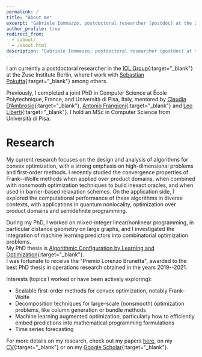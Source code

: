 ```yaml
---
permalink: /
title: "About me"
excerpt: "Gabriele Iommazzo, postdoctoral researcher (postdoc) at the Zuse Institute Berlin (ZIB, zib) focusing on convex optimization, Frank-Wolfe (conditional gradients), with applications in convex optimization, machine learning and quantum information theory. Other areas of expertise: mathematical programming (MP), embedding/integrating ML predictors into mathematical programming formulations, data-driven optimization, learning-based optimization, algorithm configuration, distance geometry. Worked with Sebastian Pokutta, Leo Liberti, Antonio Frangioni, Claudia D'Ambrosio, Shimrit Shtern, Pavel Dvurechensky, Mathias Staudigl. PhD in France, Palaiseau, Ecole Polytechnique, Institut Polytechnique de Paris (l'X, LIX). MSc in Pisa"
author_profile: true
redirect_from: 
  - /about/
  - /about.html
description: "Gabriele Iommazzo, postdoctoral researcher (postdoc) at the Zuse Institute Berlin (ZIB, zib) focusing on convex optimization, Frank-Wolfe (conditional gradients), with applications in machine learning (ML), quantum information theory. Other areas of experise: mathematical programming (MP), embedding/integrating ML predictors into mathematical programming formulations, algorithm configuration, distance geometry. Worked with Sebastian Pokutta, Leo Liberti, Antonio Frangioni, Claudia D'Ambrosio, Shimrit Shtern, Pavel Dvurechensky, Mathias Staudigl. PhD in France, Palaiseau, Ecole Polytechnique, Institut Polytechnique de Paris (l'X, LIX). MSc in Pisa"
---
```




I am currently a postdoctoral researcher in the [IOL Group](https://iol.zib.de/){:target="_blank"} at the Zuse Institute Berlin, where I work with [Sebastian Pokutta](https://www.pokutta.com/){:target="_blank"} among others.  

Previously, I completed a joint PhD in Computer Science at École Polytechnique, France, and Università di Pisa, Italy, mentored by [Claudia D’Ambrosio](https://www.lix.polytechnique.fr/Labo/Claudia.D'Ambrosio/){:target="_blank"}, [Antonio Frangioni](https://pages.di.unipi.it/frangio/){:target="_blank"} and [Leo Liberti](https://www.lix.polytechnique.fr/Labo/Leo.Liberti/){:target="_blank"}. I hold an MSc in Computer Science from Università di Pisa.  

# Research
My current research focuses on the design and analysis of algorithms for convex optimization, with a strong emphasis on high-dimensional problems and first-order methods.
I recently studied the convergence properties of Frank--Wolfe methods when applied over product domains, when combined with nonsmooth optimization techniques to build inexact oracles, and when used in barrier-based relaxation schemes.
On the application side, I explored the computational performance of these algorithms in diverse contexts, with applications in quantum nonlocality, optimization over product domains and semidefinite programming.  

During my PhD, I worked on mixed-integer linear/nonlinear programming, in particular distance geometry on large graphs, and I investigated the integration of machine learning predictors into combinatorial optimization problems.  
My PhD thesis is [Algorithmic Configuration by Learning and Optimization](https://giommazz.github.io/files/phd_thesis_iommazzo.pdf){:target="_blank"}.  
I was fortunate to receive the "Premio Lorenzo Brunetta", awarded to the best PhD thesis in operations research obtained in the years 2019--2021.

Interests (topics I worked or have been actively exploring):
- Scalable first-order methods for convex optimization, notably Frank-Wolfe
- Decomposition techniques for large-scale (nonsmooth) optimization problems, like column generation or bundle methods
- Machine learning augmented optimization, particularly how to efficiently embed predictions into mathematical programming formulations
- Time series forecasting


For more details on my research, check out my papers [here](/publications/), on my [CV](/files/gabriele_iommazzo_cv_academic.pdf){:target="_blank"} or on my [Google Scholar](https://scholar.google.com/citations?user=YUGK_ZIAAAAJ&hl=it){:target="_blank"}.

<script type="application/ld+json">
{
  "@context": "http://schema.org",
  "@type": "Person",
  "name": "Gabriele Iommazzo",
  "jobTitle": "Postdoctoral Researcher",
  "affiliation": {
    "@type": "Organization",
    "name": "Zuse Institute Berlin"
  },
  "description": "Gabriele Iommazzo, postdoctoral researcher (postdoc) at the Zuse Institute Berlin (ZIB, zib) focusing on convex optimization, Frank-Wolfe (conditional gradients), with applications in machine learning (ML), quantum information theory. Other areas of experise: mathematical programming (MP), embedding/integrating ML predictors into mathematical programming formulations, algorithm configuration, distance geometry. Worked with Sebastian Pokutta, Leo Liberti, Antonio Frangioni, Claudia D'Ambrosio, Shimrit Shtern, Pavel Dvurechensky, Mathias Staudigl. PhD in France, Palaiseau, Ecole Polytechnique, Institut Polytechnique de Paris (l'X, LIX). MSc in Pisa",
  "url": "https://giommazz.github.io",
  "email": "iommazzo@zib.de",
  "sameAs": [
    "https://scholar.google.com/citations?user=YUGK_ZIAAAAJ",
    "https://www.linkedin.com/in/gabriele-iommazzo-1351814a/"
  ]
}
</script>
